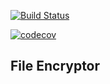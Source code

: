 [![Build Status](https://travis-ci.org/dart1277/software_eng_project.svg?branch=master)](https://travis-ci.org/dart1277/software_eng_project)

[![codecov](https://codecov.io/gh/dart1277/software_eng_project/branch/master/graph/badge.svg)](https://codecov.io/gh/dart1277/software_eng_project)
<br/>
## File Encryptor
